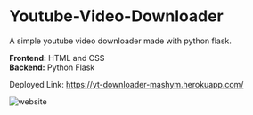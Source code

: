 # Youtube-Video-Downloader
A simple youtube video downloader made with python flask.

**Frontend:** HTML and CSS </br>
**Backend:** Python Flask

Deployed Link:  https://yt-downloader-mashym.herokuapp.com/

![website](https://user-images.githubusercontent.com/87118384/185670482-9670376f-d23a-482f-b941-20857b307839.PNG)
